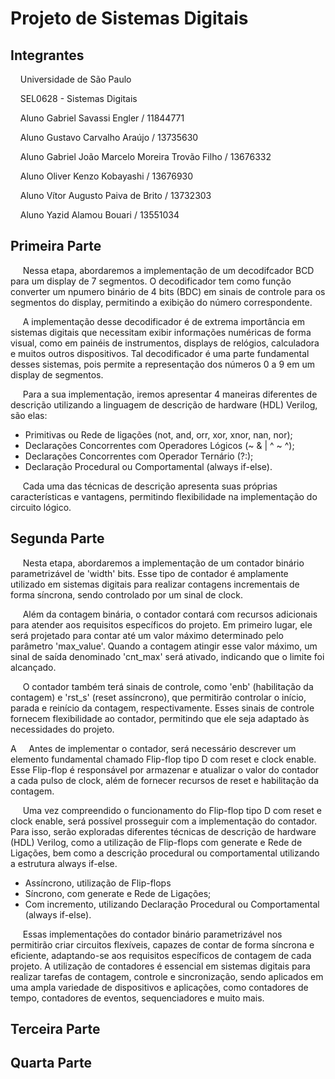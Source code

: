 # Projeto de Sistemas Digitais

## Integrantes

&nbsp;&nbsp;&nbsp;&nbsp;Universidade de São Paulo

&nbsp;&nbsp;&nbsp;&nbsp;SEL0628 - Sistemas Digitais

&nbsp;&nbsp;&nbsp;&nbsp;Aluno Gabriel Savassi Engler / 11844771

&nbsp;&nbsp;&nbsp;&nbsp;Aluno Gustavo Carvalho Araújo / 13735630

&nbsp;&nbsp;&nbsp;&nbsp;Aluno Gabriel João Marcelo Moreira Trovão Filho / 13676332

&nbsp;&nbsp;&nbsp;&nbsp;Aluno Oliver Kenzo Kobayashi / 13676930

&nbsp;&nbsp;&nbsp;&nbsp;Aluno Vítor Augusto Paiva de Brito / 13732303

&nbsp;&nbsp;&nbsp;&nbsp;Aluno Yazid Alamou Bouari / 13551034


## Primeira Parte

&nbsp;&nbsp;&nbsp;&nbsp; Nessa etapa, abordaremos a implementação de um decodifcador BCD para um display de 7 segmentos. O decodificador tem como função converter um npumero binário de 4 bits (BDC) em sinais de controle para os segmentos do display, permitindo a exibição do número correspondente.

&nbsp;&nbsp;&nbsp;&nbsp; A implementação desse decodificador é de extrema importância em sistemas digitais que necessitam exibir informações numéricas de forma visual, como em painéis de instrumentos, displays de relógios, calculadora e muitos outros dispositivos. Tal decodificador é uma parte fundamental desses sistemas, pois permite a representação dos números 0 a 9 em um display de segmentos.

&nbsp;&nbsp;&nbsp;&nbsp; Para a sua implementação, iremos apresentar 4 maneiras diferentes de descrição utilizando a linguagem de descrição de hardware (HDL) Verilog, são elas:

- Primitivas ou Rede de ligações (not, and, orr, xor, xnor, nan, nor);
- Declarações Concorrentes com Operadores Lógicos (~ & | ^ ~ ^);
- Declarações Concorrentes com Operador Ternário (?:);
- Declaração Procedural ou Comportamental (always if-else).


&nbsp;&nbsp;&nbsp;&nbsp; Cada uma das técnicas de descrição apresenta suas próprias características e vantagens, permitindo flexibilidade na implementação do circuito lógico.

## Segunda Parte

&nbsp;&nbsp;&nbsp;&nbsp; Nesta etapa, abordaremos a implementação de um contador binário parametrizável de 'width' bits. Esse tipo de contador é amplamente utilizado em sistemas digitais para realizar contagens incrementais de forma síncrona, sendo controlado por um sinal de clock.

&nbsp;&nbsp;&nbsp;&nbsp; Além da contagem binária, o contador contará com recursos adicionais para atender aos requisitos específicos do projeto. Em primeiro lugar, ele será projetado para contar até um valor máximo determinado pelo parâmetro 'max_value'. Quando a contagem atingir esse valor máximo, um sinal de saída denominado 'cnt_max' será ativado, indicando que o limite foi alcançado.

&nbsp;&nbsp;&nbsp;&nbsp; O contador também terá sinais de controle, como 'enb' (habilitação da contagem) e 'rst_s' (reset assíncrono), que permitirão controlar o início, parada e reinício da contagem, respectivamente. Esses sinais de controle fornecem flexibilidade ao contador, permitindo que ele seja adaptado às necessidades do projeto.

A&nbsp;&nbsp;&nbsp;&nbsp; Antes de implementar o contador, será necessário descrever um elemento fundamental chamado Flip-flop tipo D com reset e clock enable. Esse Flip-flop é responsável por armazenar e atualizar o valor do contador a cada pulso de clock, além de fornecer recursos de reset e habilitação da contagem.

&nbsp;&nbsp;&nbsp;&nbsp; Uma vez compreendido o funcionamento do Flip-flop tipo D com reset e clock enable, será possível prosseguir com a implementação do contador. Para isso, serão exploradas diferentes técnicas de descrição de hardware (HDL) Verilog, como a utilização de Flip-flops com generate e Rede de Ligações, bem como a descrição procedural ou comportamental utilizando a estrutura always if-else.

- Assíncrono, utilização de Flip-flops
- Síncrono, com generate e Rede de Ligações;
- Com incremento, utilizando Declaração Procedural ou Comportamental (always if-else).

&nbsp;&nbsp;&nbsp;&nbsp; Essas implementações do contador binário parametrizável nos permitirão criar circuitos flexíveis, capazes de contar de forma síncrona e eficiente, adaptando-se aos requisitos específicos de contagem de cada projeto. A utilização de contadores é essencial em sistemas digitais para realizar tarefas de contagem, controle e sincronização, sendo aplicados em uma ampla variedade de dispositivos e aplicações, como contadores de tempo, contadores de eventos, sequenciadores e muito mais.

## Terceira Parte

## Quarta Parte
